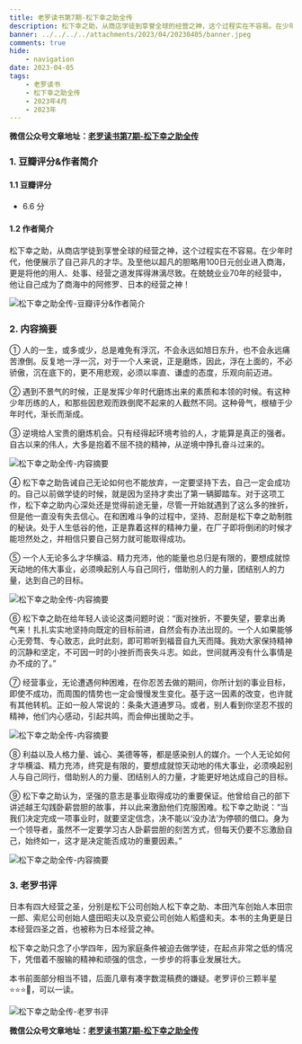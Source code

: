 ```yaml
---
title: 老罗读书第7期-松下幸之助全传
description: 松下幸之助，从商店学徒到享誉全球的经营之神，这个过程实在不容易。在少年时代，他便展示了自己非凡的才华。及至他以超凡的胆略用100日元创业进入商海，更是将他的用人、处事、经营之道发挥得淋漓尽致。在兢兢业业70年的经营中，他让自己成为了商海中的阿修罗、日本的经营之神！
banner: ../../../../attachments/2023/04/20230405/banner.jpeg
comments: true
hide:
    - navigation
date: 2023-04-05
tags:
    - 老罗读书
    - 松下幸之助全传
    - 2023年4月
    - 2023年
---
```


__微信公众号文章地址：[老罗读书第7期-松下幸之助全传](https://mp.weixin.qq.com/s/zAzVw_P9CBi75uw3LG5amA)__

### 1. 豆瓣评分&作者简介

#### 1.1 豆瓣评分

+ 6.6 分

#### 1.2 作者简介

松下幸之助，从商店学徒到享誉全球的经营之神，这个过程实在不容易。在少年时代，他便展示了自己非凡的才华。及至他以超凡的胆略用100日元创业进入商海，更是将他的用人、处事、经营之道发挥得淋漓尽致。在兢兢业业70年的经营中，他让自己成为了商海中的阿修罗、日本的经营之神！

![松下幸之助全传-豆瓣评分&作者简介](../../../attachments/2023/04/20230405/1.jpeg)

### 2. 内容摘要

① 人的一生，或多或少，总是难免有浮沉，不会永远如旭日东升，也不会永远痛苦潦倒。反复地一浮一沉，对于一个人来说，正是磨炼，因此，浮在上面的，不必骄傲，沉在底下的，更不用悲观，必须以率直、谦虚的态度，乐观向前迈进。

② 遇到不景气的时候，正是发挥少年时代磨炼出来的素质和本领的时候。有这种少年历练的人，和那些因悲观而跌倒爬不起来的人截然不同。这种骨气，根植于少年时代，渐长而渐成。

③ 逆境给人宝贵的磨炼机会。只有经得起环境考验的人，才能算是真正的强者。自古以来的伟人，大多是抱着不屈不挠的精神，从逆境中挣扎奋斗过来的。

![松下幸之助全传-内容摘要](../../../attachments/2023/04/20230405/2.jpeg)

④ 松下幸之助告诫自己无论如何也不能放弃，一定要坚持下去，自己一定会成功的。自己以前做学徒的时候，就是因为坚持才卖出了第一辆脚踏车。对于这项工作，松下幸之助内心深处还是觉得前途无量，尽管一开始就遇到了这么多的挫折，但是他一直没有失去信心。在和困难斗争的过程中，坚持、忍耐是松下幸之助制胜的秘诀。处于人生低谷的他，正是靠着这样的精神力量，在厂子即将倒闭的时候才能坦然处之，并相信只要自己努力就可能取得成功。

⑤ 一个人无论多么才华横溢、精力充沛，他的能量也总归是有限的，要想成就惊天动地的伟大事业，必须唤起别人与自己同行，借助别人的力量，团结别人的力量，达到自己的目标。

![松下幸之助全传-内容摘要](../../../attachments/2023/04/20230405/3.jpeg)

⑥ 松下幸之助在给年轻人谈论这类问题时说：“面对挫折，不要失望，要拿出勇气来！扎扎实实地坚持向既定的目标前进，自然会有办法出现的。一个人如果能够心无旁骛、专心致志，此时此刻，即可聆听到福音自九天而降。我劝大家保持精神的沉静和坚定，不可因一时的小挫折而丧失斗志。如此，世间就再没有什么事情是办不成的了。”

⑦ 经营事业，无论遭遇何种困难，在你忍苦去做的期间，你所计划的事业目标，即使不成功，而周围的情势也一定会慢慢发生变化。基于这一因素的改变，也许就有其他转机。正如一般人常说的：条条大道通罗马。或者，别人看到你坚忍不拔的精神，他们内心感动，引起共鸣，而会伸出援助之手。

![松下幸之助全传-内容摘要](../../../attachments/2023/04/20230405/4.jpeg)

⑧ 利益以及人格力量、诚心、美德等等，都是感染别人的媒介。一个人无论如何才华横溢、精力充沛，终究是有限的，要想成就惊天动地的伟大事业，必须唤起别人与自己同行，借助别人的力量、团结别人的力量，才能更好地达成自己的目标。

⑨ 松下幸之助认为，坚强的意志是事业取得成功的重要保证。他曾给自己的部下讲述越王勾践卧薪尝胆的故事，并以此来激励他们克服困难。松下幸之助说：“当我们决定完成一项事业时，就要坚定信念，决不能以‘没办法’为停顿的借口。身为一个领导者，虽然不一定要学习古人卧薪尝胆的刻苦方式，但每天仍要不忘激励自己，始终如一，这才是决定能否成功的重要因素。”

![松下幸之助全传-内容摘要](../../../attachments/2023/04/20230405/5.jpeg)

### 3. 老罗书评

日本有四大经营之圣，分别是松下公司创始人松下幸之助、本田汽车创始人本田宗一郎、索尼公司创始人盛田昭夫以及京瓷公司创始人稻盛和夫。本书的主角更是日本经营四圣之首，也被称为日本经营之神。

松下幸之助只念了小学四年，因为家庭条件被迫去做学徒，在起点非常之低的情况下，凭借着不服输的精神和顽强的信念，一步步的将事业发展壮大。

本书前面部分相当不错，后面几章有凑字数混稿费的嫌疑。老罗评价三颗半星⭐️⭐️⭐️🌟，可以一读。

![松下幸之助全传-老罗书评](../../../attachments/2023/04/20230405/6.jpeg)

__微信公众号文章地址：[老罗读书第7期-松下幸之助全传](https://mp.weixin.qq.com/s/zAzVw_P9CBi75uw3LG5amA)__
